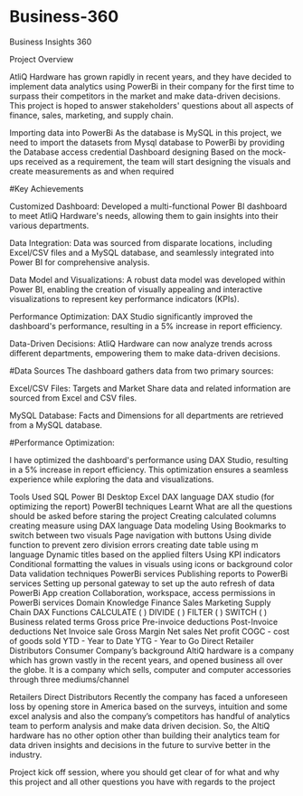 # Business-360

Business Insights 360


Project Overview

AtliQ Hardware has grown rapidly in recent years, and they have decided to implement data analytics using PowerBi in their company for the first time to surpass their competitors in the market and make data-driven decisions. This project is hoped to answer stakeholders' questions about all aspects of finance, sales, marketing, and supply chain.

Importing data into PowerBi
As the database is MySQL in this project, we need to import the datasets from Mysql database to PowerBi by providing the Database access credential
Dashboard designing
Based on the mock-ups received as a requirement, the team will start designing the visuals and create measurements as and when required

#Key Achievements

Customized Dashboard: Developed a multi-functional Power BI dashboard to meet AtliQ Hardware's needs, allowing them to gain insights into their various departments.

Data Integration: Data was sourced from disparate locations, including Excel/CSV files and a MySQL database, and seamlessly integrated into Power BI for comprehensive analysis.

Data Model and Visualizations: A robust data model was developed within Power BI, enabling the creation of visually appealing and interactive visualizations to represent key performance indicators (KPIs).

Performance Optimization: DAX Studio significantly improved the dashboard's performance, resulting in a 5% increase in report efficiency.

Data-Driven Decisions: AtliQ Hardware can now analyze trends across different departments, empowering them to make data-driven decisions.

#Data Sources The dashboard gathers data from two primary sources:

Excel/CSV Files: Targets and Market Share data and related information are sourced from Excel and CSV files.

MySQL Database: Facts and Dimensions for all departments are retrieved from a MySQL database.

#Performance Optimization:

I have optimized the dashboard's performance using DAX Studio, resulting in a 5% increase in report efficiency. This optimization ensures a seamless experience while exploring the data and visualizations.


Tools Used
SQL
Power BI Desktop
Excel
DAX language
DAX studio (for optimizing the report)
PowerBI techniques Learnt
What are all the questions should be asked before staring the project
Creating calculated columns
creating measure using DAX language
Data modeling
Using Bookmarks to switch between two visuals
Page navigation with buttons
Using divide function to prevent zero division errors
creating date table using m language
Dynamic titles based on the applied filters
Using KPI indicators
Conditional formatting the values in visuals using icons or background color
Data validation techniques
PowerBi services
Publishing reports to PowerBi services
Setting up personal gateway to set up the auto refresh of data
PowerBi App creation
Collaboration, workspace, access permissions in PowerBi services
Domain Knowledge
Finance
Sales
Marketing
Supply Chain
DAX Functions
CALCULATE ( )
DIVIDE ( )
FILTER ( )
SWITCH ( )
Business related terms
Gross price
Pre-invoice deductions
Post-Invoice deductions
Net Invoice sale
Gross Margin
Net sales
Net profit
COGC - cost of goods sold
YTD - Year to Date
YTG - Year to Go
Direct
Retailer
Distributors
Consumer
Company’s background
AltiQ hardware is a company which has grown vastly in the recent years, and opened business all over the globe. It is a company which sells, computer and computer accessories through three mediums/channel

Retailers
Direct
Distributors
Recently the company has faced a unforeseen loss by opening store in America based on the surveys, intuition and some excel analysis and also the company’s competitors has handful of analytics team to perform analysis and make data driven decision. So, the AltiQ hardware has no other option other than building their analytics team for data driven insights and decisions in the future to survive better in the industry.

Project kick off session, where you should get clear of for what and why this project and all other questions you have with regards to the project



